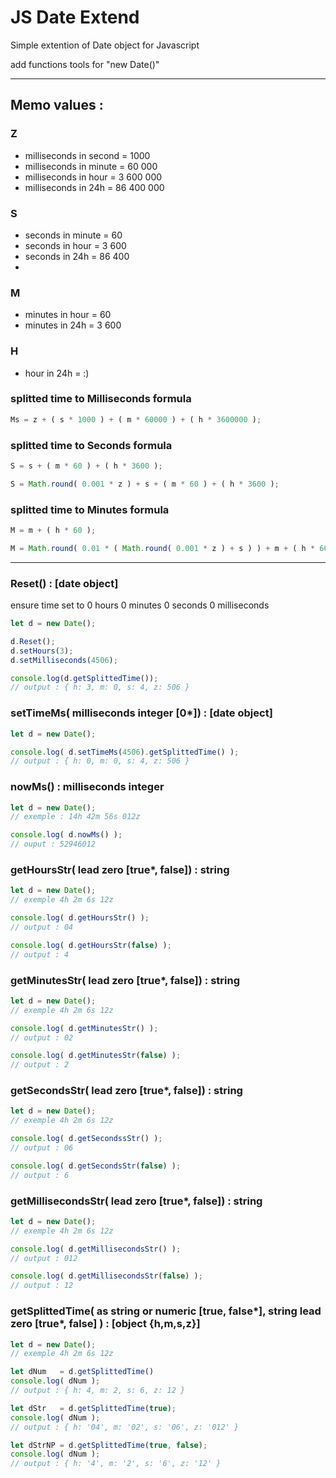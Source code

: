 # JS Date Extend
Simple extention of Date object for Javascript

add functions tools for "new Date()"

---

## Memo values :

### Z
- milliseconds in second = 1000
- milliseconds in minute = 60 000
- milliseconds in hour = 3 600 000
- milliseconds in 24h  = 86 400 000

### S
- seconds in minute = 60
- seconds in hour = 3 600
- seconds in 24h = 86 400
- 
### M
- minutes in hour = 60
- minutes in 24h = 3 600

### H
- hour in 24h = :)

### splitted time to Milliseconds formula
```js
Ms = z + ( s * 1000 ) + ( m * 60000 ) + ( h * 3600000 );
```

### splitted time to Seconds formula
```js
S = s + ( m * 60 ) + ( h * 3600 );
```
```js
S = Math.round( 0.001 * z ) + s + ( m * 60 ) + ( h * 3600 );
```

### splitted time to Minutes formula
```js
M = m + ( h * 60 );
```
```js
M = Math.round( 0.01 * ( Math.round( 0.001 * z ) + s ) ) + m + ( h * 60 );
```

---

### Reset() : [date object]
ensure time set to 0 hours 0 minutes 0 seconds 0 milliseconds
```js
let d = new Date();

d.Reset();
d.setHours(3);
d.setMilliseconds(4506);

console.log(d.getSplittedTime());
// output : { h: 3, m: 0, s: 4, z: 506 }
```

### setTimeMs( milliseconds integer [0*]) : [date object]
```js
let d = new Date();

console.log( d.setTimeMs(4506).getSplittedTime() );
// output : { h: 0, m: 0, s: 4, z: 506 }
```

### nowMs() : milliseconds integer
```js
let d = new Date();
// exemple : 14h 42m 56s 012z

console.log( d.nowMs() );
// ouput : 52946012
```

### getHoursStr( lead zero [true*, false]) : string
```js
let d = new Date();
// exemple 4h 2m 6s 12z

console.log( d.getHoursStr() );
// output : 04

console.log( d.getHoursStr(false) );
// output : 4
```

### getMinutesStr( lead zero [true*, false]) : string
```js
let d = new Date();
// exemple 4h 2m 6s 12z

console.log( d.getMinutesStr() );
// output : 02

console.log( d.getMinutesStr(false) );
// output : 2
```

### getSecondsStr( lead zero [true*, false]) : string
```js
let d = new Date();
// exemple 4h 2m 6s 12z

console.log( d.getSecondssStr() );
// output : 06

console.log( d.getSecondsStr(false) );
// output : 6
```

### getMillisecondsStr( lead zero [true*, false]) : string
```js
let d = new Date();
// exemple 4h 2m 6s 12z

console.log( d.getMillisecondsStr() );
// output : 012

console.log( d.getMillisecondsStr(false) );
// output : 12
```

### getSplittedTime( as string or numeric [true, false*], string lead zero [true*, false] ) : [object {h,m,s,z}]
```js
let d = new Date();
// exemple 4h 2m 6s 12z

let dNum   = d.getSplittedTime()
console.log( dNum );
// output : { h: 4, m: 2, s: 6, z: 12 }

let dStr   = d.getSplittedTime(true);
console.log( dNum );
// output : { h: '04', m: '02', s: '06', z: '012' }

let dStrNP = d.getSplittedTime(true, false);
console.log( dNum );
// output : { h: '4', m: '2', s: '6', z: '12' }
```
